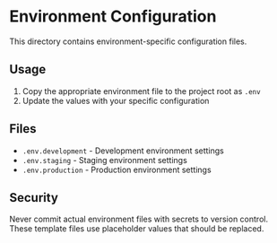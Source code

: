 # Environment Configuration

This directory contains environment-specific configuration files.

## Usage

1. Copy the appropriate environment file to the project root as `.env`
2. Update the values with your specific configuration

## Files

- `.env.development` - Development environment settings
- `.env.staging` - Staging environment settings
- `.env.production` - Production environment settings

## Security

Never commit actual environment files with secrets to version control.
These template files use placeholder values that should be replaced.
